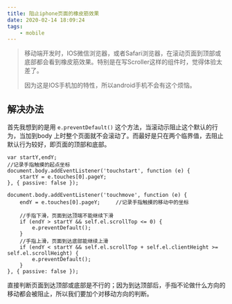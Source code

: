 ```yaml
---
title: 阻止iphone页面的橡皮筋效果
date: 2020-02-14 18:09:24
tags:
    - mobile
---
```



> 移动端开发时，IOS微信浏览器，或者Safari浏览器，在滚动页面到顶部或底部都会看到橡皮筋效果。特别是在写Scroller这样的组件时，觉得体验太差了。
>
> 因为这是IOS手机加的特性，所以android手机不会有这个烦恼。

## 解决办法

首先我想到的是用 `e.preventDefault()` 这个方法，当滚动示阻止这个默认的行为，当加到body 上时整个页面就不会滚动了。而最好是只在两个临界值，去阻止默认行为较好，即页面的顶部和底部。

```
var startY,endY;
//记录手指触摸的起点坐标
document.body.addEventListener('touchstart', function (e) {
    startY = e.touches[0].pageY;
}, { passive: false });

document.body.addEventListener('touchmove', function (e) {
    endY = e.touches[0].pageY;     //记录手指触摸的移动中的坐标

    //手指下滑，页面到达顶端不能继续下滑
    if (endY > startY && self.el.scrollTop <= 0) {
        e.preventDefault();
    }
    //手指上滑，页面到达底部能继续上滑
    if (endY < startY && self.el.scrollTop + self.el.clientHeight >= self.el.scrollHeight) {
        e.preventDefault();
    }
}, { passive: false });

```

直接判断页面到达顶部或底部是不行的；因为到达顶部后，手指不论做什么方向的移动都会被阻止，所以我们要加个对移动方向的判断。
